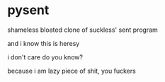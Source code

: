 # pysent
shameless bloated clone of suckless' sent program

and i know this
is heresy

i don't care
do you know?


because i am lazy
piece of shit, you
fuckers
